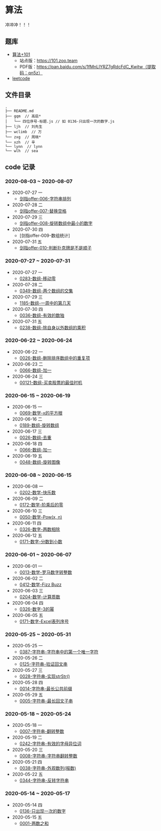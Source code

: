 # 算法

冲冲冲！！！

## 题库

* [算法+101](https://101.zoo.team/)
  * 站点版：https://101.zoo.team
  * PDF版：https://pan.baidu.com/s/1fMnLlYRZ7gRdcFdC_Kwitw（提取码：qn5z）
* [leetcode](https://leetcode-cn.com/problemset/all/)

## 文件目录

```pre
.
├── README.md
├── gqm  // 高启*
│   └── 四位序号-标题.js // 如 0136-只出现一次的数字.js
├── ljh  // 刘先生
├── wclimb  // 万
└── zxg  // 周晓*
└── xzh  // 辛
└── lynn  // lynn
└── wlh  // sea
```

## code 记录

### 2020-08-03 ~  2020-08-07

* 2020-07-27 一
  * [剑指offer-006-字符串排列](https://leetcode-cn.com/problems/zi-fu-chuan-de-pai-lie-lcof/)
* 2020-07-28 二
  * [剑指offer-007-替换空格](https://leetcode-cn.com/problems/ti-huan-kong-ge-lcof/)
* 2020-07-29 三  
  * [剑指offer-008-旋转数组中最小的数字](https://leetcode-cn.com/problems/xuan-zhuan-shu-zu-de-zui-xiao-shu-zi-lcof/)
* 2020-07-30 四 
  * [剑指offer-009-数组统计]
* 2020-07-31 五  
  * [剑指offer-010-判断扑克牌是不是顺子](https://leetcode-cn.com/problems/bu-ke-pai-zhong-de-shun-zi-lcof/)
### 2020-07-27 ~  2020-07-31

* 2020-07-27 一
  * [0283-数组-移动零](https://leetcode-cn.com/problems/move-zeroes/)
* 2020-07-28 二
  * [0349-数组-两个数组的交集](https://leetcode-cn.com/problems/intersection-of-two-arrays/)
* 2020-07-29 三  
  * [1185-数组-一周中的第几天](https://leetcode-cn.com/problems/day-of-the-week/)
* 2020-07-30 四  
  * [0036-数组-有效的数独](https://leetcode-cn.com/problems/valid-sudoku/)
* 2020-07-31 五  
  * [0238-数组-除自身以外数组的乘积](https://leetcode-cn.com/problems/product-of-array-except-self/)

### 2020-06-22 ~  2020-06-24

* 2020-06-22 一
  * [0026-数组-删除排序数组中的重复项](https://leetcode-cn.com/problems/remove-duplicates-from-sorted-array/)
* 2020-06-23 二
  * [0066-数组-加一](https://leetcode-cn.com/problems/plus-one/)
* 2020-06-24 三  
  * [00121-数组-买卖股票的最佳时机](https://leetcode-cn.com/problems/best-time-to-buy-and-sell-stock/)


### 2020-06-15 ~  2020-06-19

* 2020-06-15 一
  * [0069-数学-x的平方根](https://leetcode-cn.com/problems/sqrtx/)
* 2020-06-16 二
  * [0189-数组-旋转数组](https://leetcode-cn.com/problems/rotate-array/)
* 2020-06-17 三  
  * [0026-数组-去重](https://leetcode-cn.com/problems/remove-duplicates-from-sorted-array/)
* 2020-06-18 四
  * [0066-数组-加一](https://leetcode-cn.com/problems/plus-one/)
* 2020-06-19 五
  * [0048-数组-旋转图像](https://leetcode-cn.com/problems/rotate-image/)


### 2020-06-08 ~  2020-06-15

* 2020-06-08 一
  * [0202-数学-快乐数](https://leetcode-cn.com/problems/happy-number/)
* 2020-06-09 二
  * [0172-数学-阶乘后的零](https://leetcode-cn.com/problems/factorial-trailing-zeroes/)
* 2020-06-10 三  
  * [0050-数学-Pow(x, n)](https://leetcode-cn.com/problems/powx-n/)
* 2020-06-11 四
  * [0326-数字-两数相除](https://leetcode-cn.com/problems/divide-two-integers/)
* 2020-06-12 五
  * [0171-数字-分数到小数](https://leetcode-cn.com/problems/fraction-to-recurring-decimal/)

### 2020-06-01 ~  2020-06-07

* 2020-06-01 一
  * [0013-数学-罗马数字转整数](https://leetcode-cn.com/problems/roman-to-integer/)
* 2020-06-02 二
  * [0412-数学-Fizz Buzz](https://leetcode.com/problems/fizz-buzz/)
* 2020-06-03 三  
  * [0204-数学-计算质数](https://leetcode-cn.com/problems/count-primes/)
* 2020-06-04 四
  * [0326-数字-3的幂](https://leetcode-cn.com/problems/power-of-three/)
* 2020-06-05 五
  * [0171-数字-Excel表列序号](https://leetcode-cn.com/problems/excel-sheet-column-number/)

### 2020-05-25 ~  2020-05-31

* 2020-05-25 一
  * [0387-字符串-字符串中的第一个唯一字符](https://leetcode-cn.com/problems/first-unique-character-in-a-string/)
* 2020-05-26 二
  * [0125-字符串-验证回文串](https://leetcode-cn.com/problems/valid-palindrome/)
* 2020-05-27 三  
  * [0028-字符串-实现strStr()](https://leetcode-cn.com/problems/implement-strstr/)
* 2020-05-28 四
  * [0014-字符串-最长公共前缀](https://leetcode-cn.com/problems/longest-common-prefix/)
* 2020-05-29 五
  * [0005-字符串-最长回文子串](https://leetcode-cn.com/problems/longest-palindromic-substring/)


### 2020-05-18 ~  2020-05-24

* 2020-05-18 一
  * [0007-字符串-翻转整数](https://leetcode-cn.com/problems/reverse-integer/)
* 2020-05-19 二
  * [0242-字符串-有效的字母异位词](https://leetcode-cn.com/problems/valid-anagram/)
* 2020-05-20 三  
  * [0008-字符串-字符串翻转整数](https://leetcode-cn.com/problems/string-to-integer-atoi/)
* 2020-05-21 四
  * [0038-字符串-外观数列(报数)](https://leetcode-cn.com/problems/count-and-say/description/)
* 2020-05-22 五
  * [0344-字符串-反转字符串](https://leetcode-cn.com/problems/reverse-string/)

### 2020-05-14 ~  2020-05-17

* 2020-05-14 四
  * [0136-只出现一次的数字](https://leetcode-cn.com/problems/single-number/)
* 2020-05-15 五
  * [0001-两数之和](https://leetcode-cn.com/problems/two-sum/)
